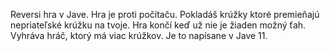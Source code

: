 Reversi hra v Jave.
Hra je proti počítaču.
Pokladáš krúžky ktoré premieňajú nepriateľské krúžku na tvoje.
Hra končí keď už nie je žiaden možný ťah.
Vyhráva hráč, ktorý má viac krúžkov.
Je to napísane v Jave 11.
